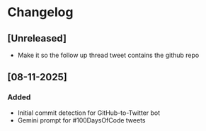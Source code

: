 # Changelog

## [Unreleased]

- Make it so the follow up thread tweet contains the github repo

## [08-11-2025]

### Added

- Initial commit detection for GitHub-to-Twitter bot
- Gemini prompt for #100DaysOfCode tweets
